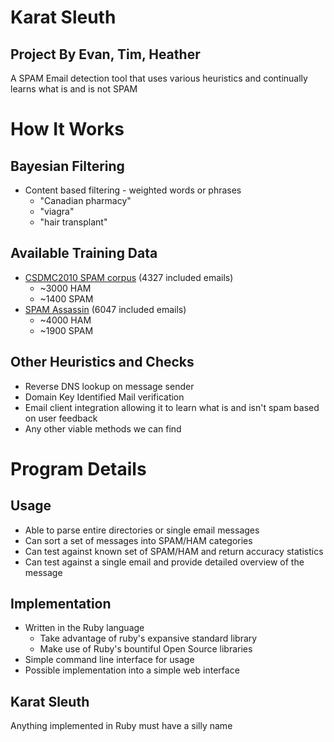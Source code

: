 # Karat Sleuth
## Project By Evan, Tim, Heather


A SPAM Email detection tool that uses various heuristics and continually learns
what is and is not SPAM


# How It Works


## Bayesian Filtering

 * Content based filtering - weighted words or phrases
   * "Canadian pharmacy"
   * "viagra"
   * "hair transplant"


## Available Training Data

* [CSDMC2010 SPAM corpus](http://csmining.org/index.php/spam-email-datasets-.html) (4327 included emails)
  * ~3000 HAM
  * ~1400 SPAM
* [SPAM Assassin](http://spamassassin.apache.org/publiccorpus/) (6047 included emails)
  * ~4000 HAM
  * ~1900 SPAM


## Other Heuristics and Checks

 * Reverse DNS lookup on message sender
 * Domain Key Identified Mail verification
 * Email client integration allowing it to learn what is and isn't spam based on
   user feedback
 * Any other viable methods we can find


# Program Details


## Usage

 * Able to parse entire directories or single email messages
 * Can sort a set of messages into SPAM/HAM categories
 * Can test against known set of SPAM/HAM and return accuracy statistics
 * Can test against a single email and provide detailed overview of the message


## Implementation

 * Written in the Ruby language
   * Take advantage of ruby's expansive standard library
   * Make use of Ruby's bountiful Open Source libraries
 * Simple command line interface for usage
 * Possible implementation into a simple web interface


## Karat Sleuth
Anything implemented in Ruby must have a silly name  
